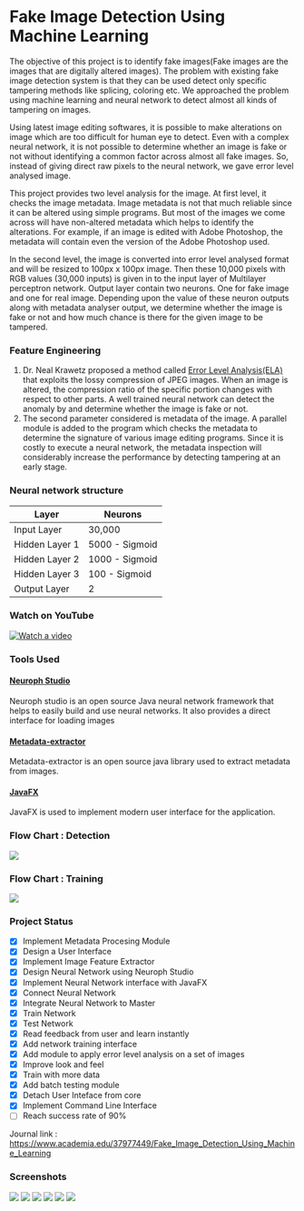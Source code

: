 # Fake Image Detection Using Machine Learning

The objective of this project is to identify fake images(Fake images are the images that are digitally altered images). The problem with existing fake image detection system is that they can be used detect only specific tampering methods like splicing, coloring etc. We approached the problem using machine learning and neural network to detect almost all kinds of tampering on images.

Using latest image editing softwares, it is possible to make alterations on image which are too difficult for human eye to detect. Even with a complex neural network, it is not possible to determine whether an image is fake or not without identifying a common factor across almost all fake images. So, instead of giving direct raw pixels to the neural network, we gave error level analysed image.

This project provides two level analysis for the image. At first level, it checks the image metadata. Image metadata is not that much reliable since it can be altered using simple programs. But most of the images we come across will have non-altered metadata which helps to identify the alterations. For example, if an image is edited with Adobe Photoshop, the metadata will contain even the version of the Adobe Photoshop used.

In the second level, the image is converted into error level analysed format and will be resized to 100px x 100px image. Then these 10,000 pixels with RGB values (30,000 inputs) is given in to the input layer of Multilayer perceptron network. Output layer contain two neurons. One for fake image and one for real image. Depending upon the value of these neuron outputs along with metadata analyser output, we determine whether the image is fake or not and how much chance is there for the given image to be tampered.

### Feature Engineering
  1. Dr. Neal Krawetz proposed a method called [Error Level Analysis(ELA)](http://www.hackerfactor.com/papers/bh-usa-07-krawetz-wp.pdf) that exploits the lossy compression of JPEG images. When an image is altered, the compression ratio of the specific portion changes with respect to other parts. A well trained neural network can detect the anomaly by and determine whether the image is fake or not.
  2. The second parameter considered is metadata of the image. A parallel module is added to the program which checks the metadata to determine the signature of various image editing programs. Since it is costly to execute a neural network, the metadata inspection will considerably increase the performance by detecting tampering at an early stage.

### Neural network structure
| Layer | Neurons |
| ------------- | ------------- |
| Input Layer  | 30,000 |
| Hidden Layer 1  | 5000 - Sigmoid |
| Hidden Layer 2  | 1000 - Sigmoid |
| Hidden Layer 3  | 100 - Sigmoid |
| Output Layer  | 2 |


### Watch on YouTube
[![Watch a video](https://img.youtube.com/vi/MVIN9HrS8UY/0.jpg)](https://www.youtube.com/watch?v=MVIN9HrS8UY)

### Tools Used

#### [Neuroph Studio](http://neuroph.sourceforge.net/)
 Neuroph studio is an open source Java neural network framework that helps to easily build and use neural networks. It also provides a direct interface for loading images
#### [Metadata-extractor](https://github.com/drewnoakes/metadata-extractor)
 Metadata-extractor is an open source java library used to extract metadata from images.
#### [JavaFX](http://docs.oracle.com/javase/8/javase-clienttechnologies.htm)
 JavaFX is used to implement modern user interface for the application.

### Flow Chart : Detection
<img src=http://i.imgur.com/TKX7uV6.png>

### Flow Chart : Training
<img src=http://i.imgur.com/wUoo1kb.png>

### Project Status 
- [x] Implement Metadata Procesing Module
- [x] Design a User Interface
- [x] Implement Image Feature Extractor
- [x] Design Neural Network using Neuroph Studio
- [x] Implement Neural Network interface with JavaFX
- [x] Connect Neural Network 
- [x] Integrate Neural Network to Master 
- [x] Train Network
- [x] Test Network
- [x] Read feedback from user and learn instantly
- [x] Add network training interface
- [x] Add module to apply error level analysis on a set of images
- [x] Improve look and feel
- [x] Train with more data
- [x] Add batch testing module
- [x] Detach User Inteface from core
- [x] Implement Command Line Interface
- [ ] Reach success rate of 90%

Journal link : https://www.academia.edu/37977449/Fake_Image_Detection_Using_Machine_Learning


### Screenshots
<img src=https://i.imgur.com/vzfdecs.png>
<img src=https://i.imgur.com/T3TVsuj.png>
<img src=https://i.imgur.com/0mzmfFp.png>
<img src=https://i.imgur.com/z8DzhGD.png>
<img src=https://i.imgur.com/mvc9tp0.png>
<img src=https://i.imgur.com/yHQ5JGx.png>

